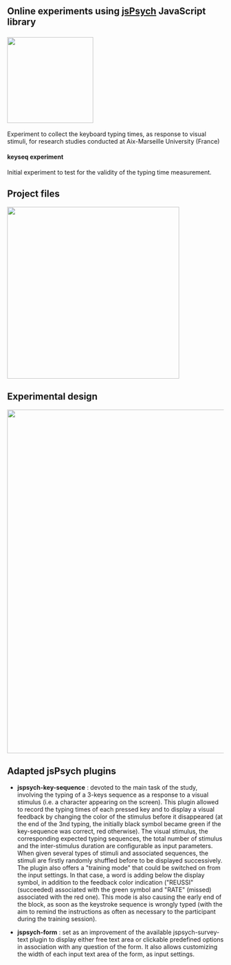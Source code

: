 ## Online experiments using [jsPsych](http://www.jspsych.org/) JavaScript library 

### <img src="https://github.com/chris-zielinski/Online_experiments_jsPsych/blob/master/HowFast/keyseq/img/layout/hf_logo.png" width="200"> 


Experiment to collect the keyboard typing times, as response to visual stimuli, for research studies conducted at Aix-Marseille University (France)

#### keyseq experiment
Initial experiment to test for the validity of the typing time measurement.


Project files
-------------
<img src="https://github.com/chris-zielinski/Online_experiments_jsPsych/blob/master/keyseq_files.png" width="400"> 

Experimental design
------------------
<img src="https://github.com/chris-zielinski/Online_experiments_jsPsych/blob/master/keyseq_design.png" width="800"> 


Adapted jsPsych plugins
-----------------------
* **jspsych-key-sequence** : devoted to the main task of the study, involving the typing of a 3-keys sequence as a response to a visual stimulus (i.e. a character appearing on the screen). This plugin allowed to record the typing times of each pressed key and to display a visual feedback by changing the color of the stimulus before it disappeared (at the end of the 3nd typing, the initially black symbol became green if the key-sequence was correct, red otherwise). The visual stimulus, the corresponding expected typing sequences, the total number of stimulus and the inter-stimulus duration are configurable as input parameters. When given several types of stimuli and associated sequences, the stimuli are firstly randomly shuffled before to be displayed successively. The plugin also offers a "training mode" that could be switched on from the input settings. In that case, a word is adding below the display symbol, in addition to the feedback color indication ("REUSSI" (succeeded) associated with the green symbol and "RATE" (missed) associated with the red one). This mode is also causing the early end of the block, as soon as the keystroke sequence is wrongly typed (with the aim to remind the instructions as often as necessary to the participant during the training session).

* **jspsych-form** : set as an improvement of the available jspsych-survey-text plugin to display either free text area or clickable predefined options in association with any question of the form. It also allows customizing the width of each input text area of the form, as input settings.

